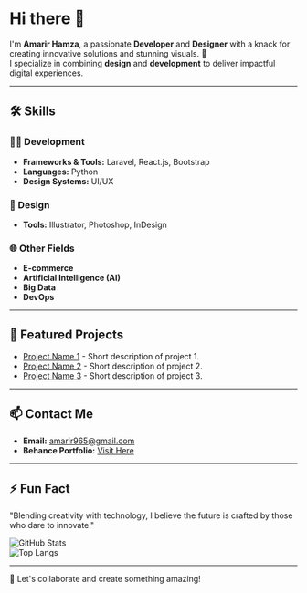 # Hi there 👋  
I'm **Amarir Hamza**, a passionate **Developer** and **Designer** with a knack for creating innovative solutions and stunning visuals. 🚀  
I specialize in combining **design** and **development** to deliver impactful digital experiences.

---

## 🛠️ Skills  

### 👨‍💻 Development  
- **Frameworks & Tools:** Laravel, React.js, Bootstrap  
- **Languages:** Python  
- **Design Systems:** UI/UX  

### 🎨 Design  
- **Tools:** Illustrator, Photoshop, InDesign  

### 🌐 Other Fields  
- **E-commerce**  
- **Artificial Intelligence (AI)**  
- **Big Data**  
- **DevOps**  

---

## 🌟 Featured Projects  
- [Project Name 1](#) - Short description of project 1.  
- [Project Name 2](#) - Short description of project 2.  
- [Project Name 3](#) - Short description of project 3.  

---

## 📫 Contact Me  
- **Email:** [amarir965@gmail.com](mailto:amarir965@gmail.com)  
- **Behance Portfolio:** [Visit Here](https://www.behance.net/hamzaamarir2)  

---

## ⚡ Fun Fact  
"Blending creativity with technology, I believe the future is crafted by those who dare to innovate."  

![GitHub Stats](https://github-readme-stats.vercel.app/api?username=your-github-username&show_icons=true&theme=radical)  
![Top Langs](https://github-readme-stats.vercel.app/api/top-langs/?username=your-github-username&layout=compact&theme=radical)  

---

🌟 Let's collaborate and create something amazing!
